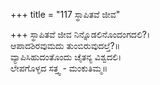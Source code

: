 +++
title = "117 ಸ್ಥಾಪಿತವೆ ಜೀವ"

+++
ಸ್ಥಾಪಿತವೆ ಜೀವ ನಿನ್ನೊಡಲಿನೊಂದಂಗದಲಿ?।  
ಆಪಾದಶಿರವುಮದು ತುಂಬಿರುವುದಲ್ತೆ?॥  
ವ್ಯಾಪಿಸಿಹುದಂತೊಂದು ಚೈತನ್ಯ ವಿಶ್ವದಲಿ।  
ಲೇಪಗೊಳ್ಳದ ಸತ್ತ್ವ - ಮಂಕುತಿಮ್ಮ॥  
